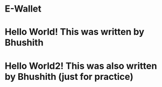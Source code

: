 # E-Wallet

# Hello World! This was written by Bhushith
# Hello World2! This was also written by Bhushith (just for practice)